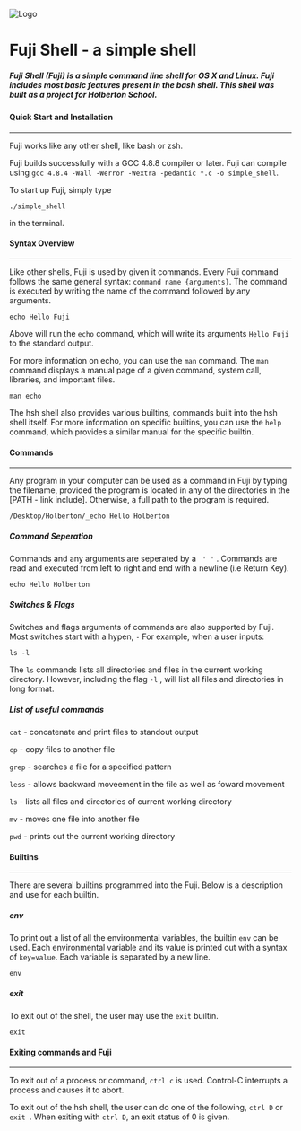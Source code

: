 ![Logo](https://user-images.githubusercontent.com/42620761/48697776-4c284a80-eb9a-11e8-928a-076ad19eb941.png)

 # Fuji Shell - a simple shell

##### Fuji Shell (Fuji) is a simple command line shell for OS X and Linux. Fuji includes most basic features present in the bash shell. This shell was built as a project for Holberton School.

#### Quick Start and Installation

------

Fuji works like any other shell, like bash or zsh. 

Fuji builds successfully with a GCC 4.8.8 compiler or later. Fuji can compile using `gcc 4.8.4 -Wall -Werror -Wextra -pedantic *.c -o simple_shell`.

To start up Fuji, simply type 
```
./simple_shell
``` 
in the terminal.

#### Syntax Overview

------

Like other shells, Fuji is used by given it commands. Every Fuji command follows the same general syntax: `command name {arguments}`. The command is executed by writing the name of the command followed by any arguments. 

```
echo Hello Fuji
```

Above will run the `echo` command, which will write its arguments `Hello Fuji` to  the standard output. 

For more information on echo, you can use the `man` command. The `man` command displays a manual page of a given command, system call, libraries, and important files. 

```
man echo
```

The hsh shell also provides various builtins, commands built into the hsh shell itself. For more information on specific builtins, you can use the `help` command, which provides a similar manual for the specific builtin.


#### Commands

------

Any program in your computer can be used as a command in Fuji by typing the filename, provided the program is located in any of the directories in the [PATH - link include]. Otherwise, a full path to the program is required.

```
/Desktop/Holberton/_echo Hello Holberton
```

##### Command Seperation 

Commands and any arguments are seperated by a ` ' '` . Commands are read and executed from left to right and end with a newline (i.e Return Key).

```
echo Hello Holberton
```
##### Switches & Flags

Switches and flags arguments of commands are also supported by Fuji. Most switches start with a hypen, `-`  For example, when a user inputs:

```
ls -l
```

The `ls` commands lists all directories and files in the current working directory. However, including the flag `-l` , will list all files and directories in long format.

##### List of useful commands

`cat` - concatenate and print files to standout output

`cp` - copy files to another file

`grep` - searches a file for a specified pattern

`less` - allows backward moveement in the file as well as foward movement

`ls` - lists all files and directories of current working directory

`mv` - moves one file into another file

`pwd` - prints out the current working directory

#### Builtins 

------

There are several builtins programmed into the Fuji. Below is a description and use for each builtin.

##### env

To print out a list of all the environmental variables, the builtin `env` can be used. Each environmental variable and its value is printed out with a syntax of `key=value`. Each variable is separated by a new line. 
```
env
```
##### exit

To exit out of the shell, the user may use the `exit` builtin. 

```
exit 
```

#### Exiting commands and Fuji

------

To exit out of a process or command, `ctrl c` is used. Control-C interrupts a process and causes it to abort.

To exit out of the hsh shell, the user can do one of the following, `ctrl D` or `exit `. When exiting with `ctrl D`, an exit status of 0 is given. 
